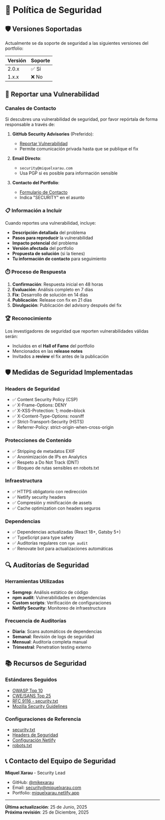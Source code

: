 # 🔐 Política de Seguridad

## 🛡️ Versiones Soportadas

Actualmente se da soporte de seguridad a las siguientes versiones del portfolio:

| Versión | Soporte          |
| ------- | ---------------- |
| 2.0.x   | ✅ Sí           |
| 1.x.x   | ❌ No           |

## 🚨 Reportar una Vulnerabilidad

### Canales de Contacto

Si descubres una vulnerabilidad de seguridad, por favor repórtala de forma responsable a través de:

1. **GitHub Security Advisories** (Preferido):
   - [Reportar Vulnerabilidad](https://github.com/mikexarau/Personal-Portfolio-Showcasing-My-Skills-and-Projects/security/advisories/new)
   - Permite comunicación privada hasta que se publique el fix

2. **Email Directo**: 
   - `security@miquelxarau.com`
   - Usa PGP si es posible para información sensible

3. **Contacto del Portfolio**:
   - [Formulario de Contacto](https://miquelxarau.netlify.app/contact)
   - Indica "SECURITY" en el asunto

### 📋 Información a Incluir

Cuando reportes una vulnerabilidad, incluye:

- **Descripción detallada** del problema
- **Pasos para reproducir** la vulnerabilidad
- **Impacto potencial** del problema
- **Versión afectada** del portfolio
- **Propuesta de solución** (si la tienes)
- **Tu información de contacto** para seguimiento

### ⏱️ Proceso de Respuesta

1. **Confirmación**: Respuesta inicial en 48 horas
2. **Evaluación**: Análisis completo en 7 días
3. **Fix**: Desarrollo de solución en 14 días
4. **Publicación**: Release con fix en 21 días
5. **Divulgación**: Publicación del advisory después del fix

### 🏆 Reconocimiento

Los investigadores de seguridad que reporten vulnerabilidades válidas serán:

- Incluidos en el **Hall of Fame** del portfolio
- Mencionados en las **release notes**
- Invitados a **review** el fix antes de la publicación

## 🛡️ Medidas de Seguridad Implementadas

### Headers de Seguridad
- ✅ Content Security Policy (CSP)
- ✅ X-Frame-Options: DENY
- ✅ X-XSS-Protection: 1; mode=block
- ✅ X-Content-Type-Options: nosniff
- ✅ Strict-Transport-Security (HSTS)
- ✅ Referrer-Policy: strict-origin-when-cross-origin

### Protecciones de Contenido
- ✅ Stripping de metadatos EXIF
- ✅ Anonimización de IPs en Analytics
- ✅ Respeto a Do Not Track (DNT)
- ✅ Bloqueo de rutas sensibles en robots.txt

### Infraestructura
- ✅ HTTPS obligatorio con redirección
- ✅ Netlify security headers
- ✅ Compresión y minificación de assets
- ✅ Cache optimization con headers seguros

### Dependencias
- ✅ Dependencias actualizadas (React 18+, Gatsby 5+)
- ✅ TypeScript para type safety
- ✅ Auditorías regulares con `npm audit`
- ✅ Renovate bot para actualizaciones automáticas

## 🔍 Auditorías de Seguridad

### Herramientas Utilizadas
- **Semgrep**: Análisis estático de código
- **npm audit**: Vulnerabilidades en dependencias
- **Custom scripts**: Verificación de configuraciones
- **Netlify Security**: Monitoreo de infraestructura

### Frecuencia de Auditorías
- **Diaria**: Scans automáticos de dependencias
- **Semanal**: Revisión de logs de seguridad
- **Mensual**: Auditoría completa manual
- **Trimestral**: Penetration testing externo

## 📚 Recursos de Seguridad

### Estándares Seguidos
- [OWASP Top 10](https://owasp.org/www-project-top-ten/)
- [CWE/SANS Top 25](https://cwe.mitre.org/top25/)
- [RFC 9116 - security.txt](https://tools.ietf.org/rfc/rfc9116.txt)
- [Mozilla Security Guidelines](https://infosec.mozilla.org/guidelines/)

### Configuraciones de Referencia
- [security.txt](/.well-known/security.txt)
- [Headers de Seguridad](/_headers)
- [Configuración Netlify](/netlify.toml)
- [robots.txt](/robots.txt)

## 📞 Contacto del Equipo de Seguridad

**Miquel Xarau** - Security Lead
- GitHub: [@mikexarau](https://github.com/mikexarau)
- Email: security@miquelxarau.com
- Portfolio: [miquelxarau.netlify.app](https://miquelxarau.netlify.app)

---

**Última actualización**: 25 de Junio, 2025  
**Próxima revisión**: 25 de Diciembre, 2025 